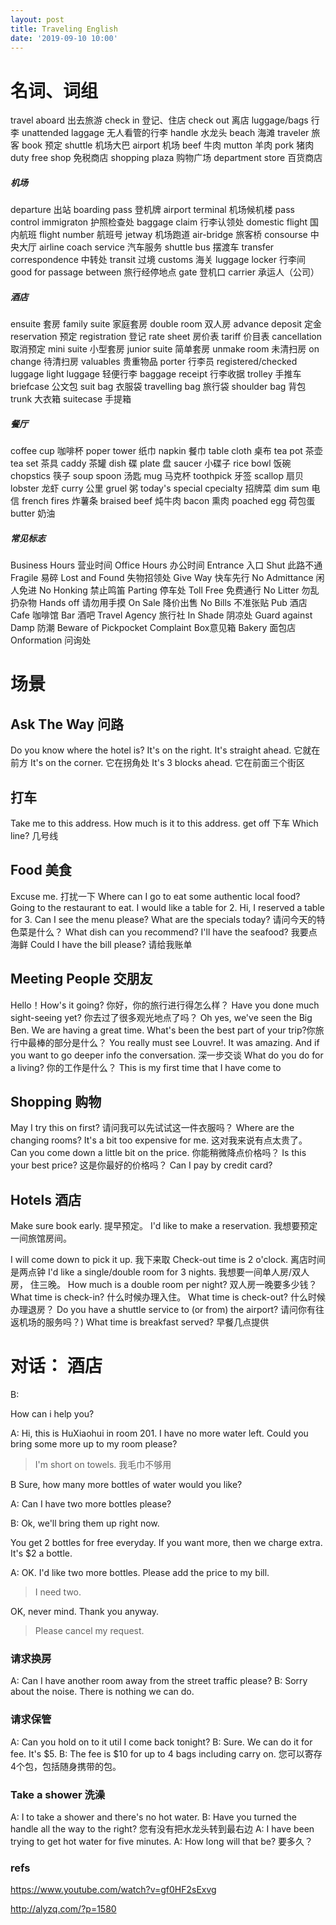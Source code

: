```yaml
---
layout: post
title: Traveling English
date: '2019-09-10 10:00'
---
```


# 名词、词组
travel aboard 出去旅游
check in 登记、住店
check out 离店
luggage/bags 行李
unattended laggage 无人看管的行李
handle 水龙头
beach 海滩
traveler 旅客
book 预定
shuttle 机场大巴
airport 机场
beef 牛肉
mutton 羊肉
pork 猪肉
duty free shop 免税商店
shopping plaza 购物广场
department store 百货商店

##### 机场
departure 出站
boarding pass 登机牌
airport terminal 机场候机楼
pass control immigraton 护照检查处
baggage claim 行李认领处
domestic flight 国内航班
flight number 航班号
jetway 机场跑道
air-bridge 旅客桥
consourse 中央大厅
airline coach service 汽车服务
shuttle bus 摆渡车
transfer correspondence 中转处
transit 过境
customs 海关
luggage locker 行李间
good for passage between 旅行经停地点
gate 登机口
carrier 承运人（公司）

##### 酒店
ensuite 套房
family suite 家庭套房
double room 双人房
advance deposit 定金
reservation 预定
registration 登记
rate sheet 房价表
tariff 价目表
cancellation 取消预定
mini suite 小型套房
junior suite 简单套房
unmake room 未清扫房
on change 待清扫房
valuables 贵重物品
porter 行李员
registered/checked luggage
light luggage 轻便行李
baggage receipt 行李收据
trolley 手推车
briefcase 公文包
suit bag 衣服袋
travelling bag 旅行袋
shoulder bag 背包
trunk 大衣箱
suitecase 手提箱

##### 餐厅
coffee cup 咖啡杯
poper tower 纸巾
napkin 餐巾
table cloth 桌布
tea pot 茶壶
tea set 茶具
caddy 茶罐
dish 碟
plate 盘
saucer 小碟子
rice bowl 饭碗
chopstics 筷子
soup spoon 汤匙
mug 马克杯
toothpick 牙签
scallop 扇贝
lobster 龙虾
curry 公里
gruel 粥
today's special
cpecialty 招牌菜
dim sum 电信
french fires 炸薯条
braised beef 炖牛肉
bacon 熏肉
poached egg 荷包蛋
butter 奶油

##### 常见标志
Business Hours 营业时间
Office Hours 办公时间
Entrance 入口
Shut 此路不通
Fragile 易碎
Lost and Found 失物招领处
Give Way 快车先行
No Admittance 闲人免进
No Honking 禁止鸣笛
Parting 停车处
Toll Free 免费通行
No Litter 勿乱扔杂物
Hands off 请勿用手摸
On Sale 降价出售
No Bills 不准张贴
Pub 酒店
Cafe 咖啡馆
Bar 酒吧
Travel Agency 旅行社
In Shade 阴凉处
Guard against Damp 防潮
Beware of Pickpocket
Complaint Box意见箱
Bakery 面包店
Onformation 问询处


# 场景

## Ask The Way 问路
Do you know where the hotel is?
It's on the right.
It's straight ahead. 它就在前方
It's on the corner. 它在拐角处
It's 3 blocks ahead. 它在前面三个街区

## 打车
Take me to this address.
How much is it to this address.
get off 下车
Which line? 几号线

## Food 美食
Excuse me. 打扰一下
Where can I go to eat some authentic local food?
Going to the restaurant to eat.
I would like a table for 2.
Hi, I reserved a table for 3.
Can I see the menu please?
What are the specials today? 请问今天的特色菜是什么？
What dish can you recommend? 
I'll have the seafood? 我要点海鲜
Could I have the bill please? 请给我账单


## Meeting People 交朋友
Hello！How's it going? 你好，你的旅行进行得怎么样？
Have you done much sight-seeing yet? 你去过了很多观光地点了吗？
Oh yes, we've seen the Big Ben.
We are having a great time.
What's been the best part of your trip?你旅行中最棒的部分是什么？
You really must see Louvre!. It was amazing.
And if you want to go deeper info the conversation. 深一步交谈
What do you do for a living? 你的工作是什么？
This is my first time that I have come to 

## Shopping 购物
May I try this on first? 请问我可以先试试这一件衣服吗？
Where are the changing rooms?
It's a bit too expensive for me. 这对我来说有点太贵了。
Can you come down a little bit on the price. 你能稍微降点价格吗？
Is this your best price? 这是你最好的价格吗？
Can I pay by credit card?


## Hotels 酒店

Make sure book early. 提早预定。
I'd like to make a reservation. 我想要预定一间旅馆房间。

I will come down to pick it up. 我下来取
Check-out time is 2 o'clock. 离店时间是两点钟
I'd like a single/double room for 3 nights. 我想要一间单人房/双人房， 住三晚。
How much is a double room per night? 双人房一晚要多少钱？
What time is check-in? 什么时候办理入住。
What time is check-out? 什么时候办理退房？
Do you have a shuttle service to (or from) the airport? 请问你有往返机场的服务吗？)
What time is breakfast served? 早餐几点提供

# 对话： 酒店
B:
 
How can i help you?

A:
Hi, this is HuXiaohui in room 201.
I have no more water left.
Could you bring some more up to my room please?

> I'm short on towels. 我毛巾不够用

B
Sure, how many more bottles of water would you like?

A:
Can I have two more bottles please?

B:
Ok, we'll bring them up right now.

You get 2 bottles for free everyday.
If you want more, then we charge extra.
It's $2 a bottle.

A: 
OK. I'd like two more bottles. Please add the price to my bill.
> I need two.

OK, never mind. Thank you anyway. 
> Please cancel my request.

### 请求换房 
A: Can I have another room away from the street traffic please?
B: Sorry about the noise. There is nothing we can do.

### 请求保管
A: Can you hold on to it util I come back tonight?
B: Sure. We can do it for fee. It's $5.
B: The fee is $10 for up to 4 bags including carry on.
您可以寄存4个包，包括随身携带的包。

### Take a shower 洗澡
A: I to take a shower and there's no hot water.
B: Have you turned the handle all the way to the right?
您有没有把水龙头转到最右边
A: I have been trying to get hot water for five minutes.
A: How long will that be? 要多久？


### refs

https://www.youtube.com/watch?v=gf0HF2sExvg

http://alyzq.com/?p=1580

